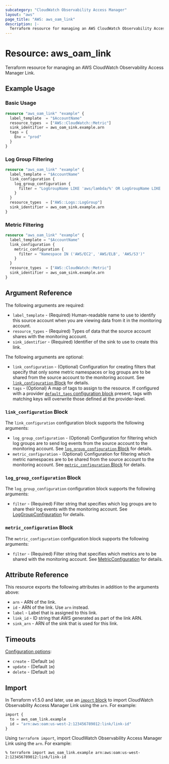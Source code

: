```yaml
---
subcategory: "CloudWatch Observability Access Manager"
layout: "aws"
page_title: "AWS: aws_oam_link"
description: |-
  Terraform resource for managing an AWS CloudWatch Observability Access Manager Link.
---
```


# Resource: aws_oam_link

Terraform resource for managing an AWS CloudWatch Observability Access Manager Link.

## Example Usage

### Basic Usage

```terraform
resource "aws_oam_link" "example" {
  label_template  = "$AccountName"
  resource_types  = ["AWS::CloudWatch::Metric"]
  sink_identifier = aws_oam_sink.example.arn
  tags = {
    Env = "prod"
  }
}
```

### Log Group Filtering

```terraform
resource "aws_oam_link" "example" {
  label_template = "$AccountName"
  link_configuration {
    log_group_configuration {
      filter = "LogGroupName LIKE 'aws/lambda/%' OR LogGroupName LIKE 'AWSLogs%'"
    }
  }
  resource_types  = ["AWS::Logs::LogGroup"]
  sink_identifier = aws_oam_sink.example.arn
}
```

### Metric Filtering

```terraform
resource "aws_oam_link" "example" {
  label_template = "$AccountName"
  link_configuration {
    metric_configuration {
      filter = "Namespace IN ('AWS/EC2', 'AWS/ELB', 'AWS/S3')"
    }
  }
  resource_types  = ["AWS::CloudWatch::Metric"]
  sink_identifier = aws_oam_sink.example.arn
}
```

## Argument Reference

The following arguments are required:

* `label_template` - (Required) Human-readable name to use to identify this source account when you are viewing data from it in the monitoring account.
* `resource_types` - (Required) Types of data that the source account shares with the monitoring account.
* `sink_identifier` - (Required) Identifier of the sink to use to create this link.

The following arguments are optional:

* `link_configuration` - (Optional) Configuration for creating filters that specify that only some metric namespaces or log groups are to be shared from the source account to the monitoring account. See [`link_configuration` Block](#link_configuration-block) for details.
* `tags` - (Optional) A map of tags to assign to the resource. If configured with a provider [`default_tags` configuration block](https://registry.terraform.io/providers/hashicorp/aws/latest/docs#default_tags-configuration-block) present, tags with matching keys will overwrite those defined at the provider-level.

### `link_configuration` Block

The `link_configuration` configuration block supports the following arguments:

* `log_group_configuration` - (Optional) Configuration for filtering which log groups are to send log events from the source account to the monitoring account. See [`log_group_configuration` Block](#log_group_configuration-block) for details.
* `metric_configuration` - (Optional) Configuration for filtering which metric namespaces are to be shared from the source account to the monitoring account. See [`metric_configuration` Block](#metric_configuration-block) for details.

### `log_group_configuration` Block

The `log_group_configuration` configuration block supports the following arguments:

* `filter` - (Required) Filter string that specifies which log groups are to share their log events with the monitoring account. See [LogGroupConfiguration](https://docs.aws.amazon.com/OAM/latest/APIReference/API_LogGroupConfiguration.html) for details.

### `metric_configuration` Block

The `metric_configuration` configuration block supports the following arguments:

* `filter` - (Required) Filter string that specifies  which metrics are to be shared with the monitoring account. See [MetricConfiguration](https://docs.aws.amazon.com/OAM/latest/APIReference/API_MetricConfiguration.html) for details.

## Attribute Reference

This resource exports the following attributes in addition to the arguments above:

* `arn` - ARN of the link.
* `id` - ARN of the link. Use `arn` instead.
* `label` - Label that is assigned to this link.
* `link_id` - ID string that AWS generated as part of the link ARN.
* `sink_arn` - ARN of the sink that is used for this link.

## Timeouts

[Configuration options](https://developer.hashicorp.com/terraform/language/resources/syntax#operation-timeouts):

* `create` - (Default `1m`)
* `update` - (Default `1m`)
* `delete` - (Default `1m`)

## Import

In Terraform v1.5.0 and later, use an [`import` block](https://developer.hashicorp.com/terraform/language/import) to import CloudWatch Observability Access Manager Link using the `arn`. For example:

```terraform
import {
  to = aws_oam_link.example
  id = "arn:aws:oam:us-west-2:123456789012:link/link-id"
}
```

Using `terraform import`, import CloudWatch Observability Access Manager Link using the `arn`. For example:

```console
% terraform import aws_oam_link.example arn:aws:oam:us-west-2:123456789012:link/link-id
```
